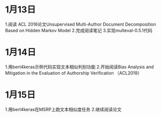 # 1月13日
1.阅读 ACL 2016论文Unsupervised Multi-Author Document Decomposition Based on Hidden Markov Model
2.完成阅读笔记
3.实现multeval-0.5.1代码

# 1月14日
1.用bert4keras示例代码实现文本相似判别功能
2.开始阅读Bias Analysis and Mitigation in the Evaluation of Authorship Verification （ACL2019）

# 1月15日
1.用bert4keras在MSRP上跑文本相似度任务
2.继续阅读论文
